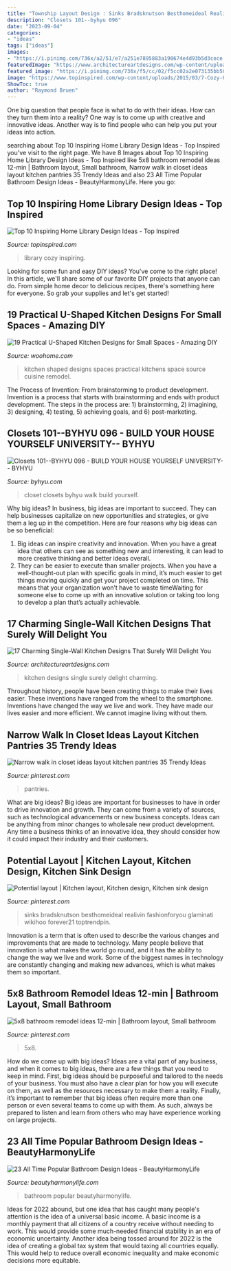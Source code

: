 ```yaml
---
title: "Township Layout Design : Sinks Bradsknutson Besthomeideal Realivin Fashionforyou Glaminati Wikihoo Forever21 Toptrendpin"
description: "Closets 101--byhyu 096"
date: "2023-09-04"
categories:
- "ideas"
tags: ["ideas"]
images:
- "https://i.pinimg.com/736x/a2/51/e7/a251e7895883a190674e4d93b5d3cece.jpg"
featuredImage: "https://www.architectureartdesigns.com/wp-content/uploads/2016/02/7-64.jpg"
featured_image: "https://i.pinimg.com/736x/f5/cc/02/f5cc02a2e073135bb500d799c500d5e9.jpg"
image: "https://www.topinspired.com/wp-content/uploads/2015/03/7-Cozy-Home-Library-Design-Ideas.jpg"
ShowToc: true
author: "Raymond Bruen"
---
```



One big question that people face is what to do with their ideas. How can they turn them into a reality? One way is to come up with creative and innovative ideas. Another way is to find people who can help you put your ideas into action.

	

		
searching about Top 10 Inspiring Home Library Design Ideas - Top Inspired you've visit to the right page. We have 8 Images about Top 10 Inspiring Home Library Design Ideas - Top Inspired like 5x8 bathroom remodel ideas 12-min | Bathroom layout, Small bathroom, Narrow walk in closet ideas layout kitchen pantries 35 Trendy Ideas and also 23 All Time Popular Bathroom Design Ideas - BeautyHarmonyLife. Here you go:
		
    
## Top 10 Inspiring Home Library Design Ideas - Top Inspired

<img loading=lazy src="https://www.topinspired.com/wp-content/uploads/2015/03/7-Cozy-Home-Library-Design-Ideas.jpg" onerror="this.onerror=null;this.src='https://tse2.mm.bing.net/th?id=OIP.xUeph1SbAPRHI0AtDun8JAHaLH&amp;pid=15.1';" alt="Top 10 Inspiring Home Library Design Ideas - Top Inspired">

_Source: topinspired.com_

>library cozy inspiring. 

	

Looking for some fun and easy DIY ideas? You've come to the right place! In this article, we'll share some of our favorite DIY projects that anyone can do. From simple home decor to delicious recipes, there's something here for everyone. So grab your supplies and let's get started!

    
## 19 Practical U-Shaped Kitchen Designs For Small Spaces - Amazing DIY

<img loading=lazy src="http://www.woohome.com/wp-content/uploads/2016/01/u-shaped-kitchen-4.jpg" onerror="this.onerror=null;this.src='https://tse3.mm.bing.net/th?id=OIP.g6RNf3ptzze6hHJ-HWdCSwHaLK&amp;pid=15.1';" alt="19 Practical U-Shaped Kitchen Designs for Small Spaces - Amazing DIY">

_Source: woohome.com_

>kitchen shaped designs spaces practical kitchens space source cuisine remodel. 

	

The Process of Invention: From brainstorming to product development.
Invention is a process that starts with brainstorming and ends with product development. The steps in the process are: 1) brainstorming, 2) imagining, 3) designing, 4) testing, 5) achieving goals, and 6) post-marketing.

    
## Closets 101--BYHYU 096 - BUILD YOUR HOUSE YOURSELF UNIVERSITY-- BYHYU

<img loading=lazy src="http://www.byhyu.com/uploads/4/7/3/7/47371935/walk-in-closet-design-first-class-optimal-on-interior-and-exterior-designs-conjuntion-with-small-ideas-photos-houzz-0_orig.jpg" onerror="this.onerror=null;this.src='https://tse1.mm.bing.net/th?id=OIP.Jop5ECWFpfpd0Qk5nP9C-QHaJ3&amp;pid=15.1';" alt="Closets 101--BYHYU 096 - BUILD YOUR HOUSE YOURSELF UNIVERSITY-- BYHYU">

_Source: byhyu.com_

>closet closets byhyu walk build yourself. 

	

Why big ideas?
In business, big ideas are important to succeed. They can help businesses capitalize on new opportunities and strategies, or give them a leg up in the competition. Here are four reasons why big ideas can be so beneficial: 
1) Big ideas can inspire creativity and innovation. When you have a great idea that others can see as something new and interesting, it can lead to more creative thinking and better ideas overall. 
2) They can be easier to execute than smaller projects. When you have a well-thought-out plan with specific goals in mind, it’s much easier to get things moving quickly and get your project completed on time. This means that your organization won’t have to waste timeWaiting for someone else to come up with an innovative solution or taking too long to develop a plan that’s actually achievable.

    
## 17 Charming Single-Wall Kitchen Designs That Surely Will Delight You

<img loading=lazy src="https://www.architectureartdesigns.com/wp-content/uploads/2016/02/7-64.jpg" onerror="this.onerror=null;this.src='https://tse1.mm.bing.net/th?id=OIP.rGB3v7JcNw7zqWPOxhdZ0wAAAA&amp;pid=15.1';" alt="17 Charming Single-Wall Kitchen Designs That Surely Will Delight You">

_Source: architectureartdesigns.com_

>kitchen designs single surely delight charming. 

	

Throughout history, people have been creating things to make their lives easier. These inventions have ranged from the wheel to the smartphone. Inventions have changed the way we live and work. They have made our lives easier and more efficient. We cannot imagine living without them.

    
## Narrow Walk In Closet Ideas Layout Kitchen Pantries 35 Trendy Ideas

<img loading=lazy src="https://i.pinimg.com/736x/a2/51/e7/a251e7895883a190674e4d93b5d3cece.jpg" onerror="this.onerror=null;this.src='https://tse1.mm.bing.net/th?id=OIP.Cgo-FEBIvD1Xs16hc5JCJAAAAA&amp;pid=15.1';" alt="Narrow walk in closet ideas layout kitchen pantries 35 Trendy Ideas">

_Source: pinterest.com_

>pantries. 

	

What are big ideas?
Big ideas are important for businesses to have in order to drive innovation and growth. They can come from a variety of sources, such as technological advancements or new business concepts. Ideas can be anything from minor changes to wholesale new product development. Any time a business thinks of an innovative idea, they should consider how it could impact their industry and their customers.

    
## Potential Layout | Kitchen Layout, Kitchen Design, Kitchen Sink Design

<img loading=lazy src="https://i.pinimg.com/736x/f5/cc/02/f5cc02a2e073135bb500d799c500d5e9.jpg" onerror="this.onerror=null;this.src='https://tse1.mm.bing.net/th?id=OIP.WG-eEvkAzuVU8XSgIUemIgHaLH&amp;pid=15.1';" alt="Potential layout | Kitchen layout, Kitchen design, Kitchen sink design">

_Source: pinterest.com_

>sinks bradsknutson besthomeideal realivin fashionforyou glaminati wikihoo forever21 toptrendpin. 

	

Innovation is a term that is often used to describe the various changes and improvements that are made to technology. Many people believe that innovation is what makes the world go round, and it has the ability to change the way we live and work. Some of the biggest names in technology are constantly changing and making new advances, which is what makes them so important.

    
## 5x8 Bathroom Remodel Ideas 12-min | Bathroom Layout, Small Bathroom

<img loading=lazy src="https://i.pinimg.com/736x/e8/0b/56/e80b56f646147607a9d51ce15cba6f19.jpg" onerror="this.onerror=null;this.src='https://tse2.mm.bing.net/th?id=OIP._paRFrA5E9UE6MlwLTjUTwHaJ3&amp;pid=15.1';" alt="5x8 bathroom remodel ideas 12-min | Bathroom layout, Small bathroom">

_Source: pinterest.com_

>5x8. 

	

How do we come up with big ideas?
Ideas are a vital part of any business, and when it comes to big ideas, there are a few things that you need to keep in mind. First, big ideas should be purposeful and tailored to the needs of your business. You must also have a clear plan for how you will execute on them, as well as the resources necessary to make them a reality. Finally, it’s important to remember that big ideas often require more than one person or even several teams to come up with them. As such, always be prepared to listen and learn from others who may have experience working on large projects.

    
## 23 All Time Popular Bathroom Design Ideas - BeautyHarmonyLife

<img loading=lazy src="https://beautyharmonylife.com/wp-content/uploads/2014/03/bathroom+8.jpg" onerror="this.onerror=null;this.src='https://tse4.mm.bing.net/th?id=OIP.xHIZsVmjiJwDMHM3iykDngHaKH&amp;pid=15.1';" alt="23 All Time Popular Bathroom Design Ideas - BeautyHarmonyLife">

_Source: beautyharmonylife.com_

>bathroom popular beautyharmonylife. 

	

Ideas for 2022 abound, but one idea that has caught many people's attention is the idea of a universal basic income. A basic income is a monthly payment that all citizens of a country receive without needing to work. This would provide some much-needed financial stability in an era of economic uncertainty. Another idea being tossed around for 2022 is the idea of creating a global tax system that would taxing all countries equally. This would help to reduce overall economic inequality and make economic decisions more equitable.

